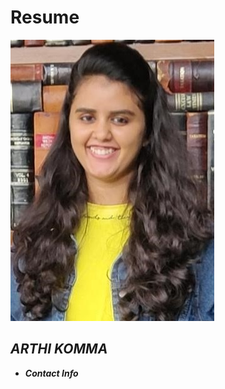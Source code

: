 # Resume
![](Picture1.jpg)
                                                                                                                           
   
## *ARTHI KOMMA*

- ***Contact Info***
